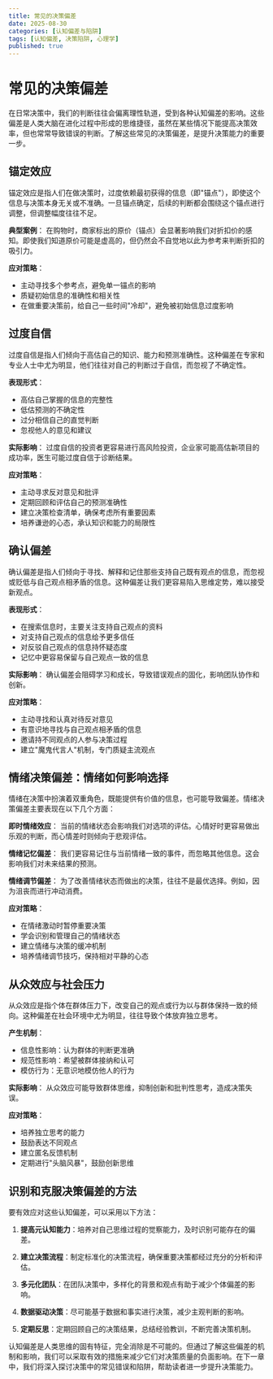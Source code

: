 ```yaml
---
title: 常见的决策偏差
date: 2025-08-30
categories: [认知偏差与陷阱]
tags: [认知偏差, 决策陷阱, 心理学]
published: true
---
```


# 常见的决策偏差

在日常决策中，我们的判断往往会偏离理性轨道，受到各种认知偏差的影响。这些偏差是人类大脑在进化过程中形成的思维捷径，虽然在某些情况下能提高决策效率，但也常常导致错误的判断。了解这些常见的决策偏差，是提升决策能力的重要一步。

## 锚定效应

锚定效应是指人们在做决策时，过度依赖最初获得的信息（即"锚点"），即使这个信息与决策本身无关或不准确。一旦锚点确定，后续的判断都会围绕这个锚点进行调整，但调整幅度往往不足。

**典型案例**：
在购物时，商家标出的原价（锚点）会显著影响我们对折扣价的感知。即使我们知道原价可能是虚高的，但仍然会不自觉地以此为参考来判断折扣的吸引力。

**应对策略**：
- 主动寻找多个参考点，避免单一锚点的影响
- 质疑初始信息的准确性和相关性
- 在做重要决策前，给自己一些时间"冷却"，避免被初始信息过度影响

## 过度自信

过度自信是指人们倾向于高估自己的知识、能力和预测准确性。这种偏差在专家和专业人士中尤为明显，他们往往对自己的判断过于自信，而忽视了不确定性。

**表现形式**：
- 高估自己掌握的信息的完整性
- 低估预测的不确定性
- 过分相信自己的直觉判断
- 忽视他人的意见和建议

**实际影响**：
过度自信的投资者更容易进行高风险投资，企业家可能高估新项目的成功率，医生可能过度自信于诊断结果。

**应对策略**：
- 主动寻求反对意见和批评
- 定期回顾和评估自己的预测准确性
- 建立决策检查清单，确保考虑所有重要因素
- 培养谦逊的心态，承认知识和能力的局限性

## 确认偏差

确认偏差是指人们倾向于寻找、解释和记住那些支持自己既有观点的信息，而忽视或贬低与自己观点相矛盾的信息。这种偏差让我们更容易陷入思维定势，难以接受新观点。

**表现形式**：
- 在搜索信息时，主要关注支持自己观点的资料
- 对支持自己观点的信息给予更多信任
- 对反驳自己观点的信息持怀疑态度
- 记忆中更容易保留与自己观点一致的信息

**实际影响**：
确认偏差会阻碍学习和成长，导致错误观点的固化，影响团队协作和创新。

**应对策略**：
- 主动寻找和认真对待反对意见
- 有意识地寻找与自己观点相矛盾的信息
- 邀请持不同观点的人参与决策过程
- 建立"魔鬼代言人"机制，专门质疑主流观点

## 情绪决策偏差：情绪如何影响选择

情绪在决策中扮演着双重角色，既能提供有价值的信息，也可能导致偏差。情绪决策偏差主要表现在以下几个方面：

**即时情绪效应**：
当前的情绪状态会影响我们对选项的评估。心情好时更容易做出乐观的判断，而心情差时则倾向于悲观评估。

**情绪记忆偏差**：
我们更容易记住与当前情绪一致的事件，而忽略其他信息。这会影响我们对未来结果的预测。

**情绪调节偏差**：
为了改善情绪状态而做出的决策，往往不是最优选择。例如，因为沮丧而进行冲动消费。

**应对策略**：
- 在情绪激动时暂停重要决策
- 学会识别和管理自己的情绪状态
- 建立情绪与决策的缓冲机制
- 培养情绪调节技巧，保持相对平静的心态

## 从众效应与社会压力

从众效应是指个体在群体压力下，改变自己的观点或行为以与群体保持一致的倾向。这种偏差在社会环境中尤为明显，往往导致个体放弃独立思考。

**产生机制**：
- 信息性影响：认为群体的判断更准确
- 规范性影响：希望被群体接纳和认可
- 模仿行为：无意识地模仿他人的行为

**实际影响**：
从众效应可能导致群体思维，抑制创新和批判性思考，造成决策失误。

**应对策略**：
- 培养独立思考的能力
- 鼓励表达不同观点
- 建立匿名反馈机制
- 定期进行"头脑风暴"，鼓励创新思维

## 识别和克服决策偏差的方法

要有效应对这些认知偏差，可以采用以下方法：

1. **提高元认知能力**：培养对自己思维过程的觉察能力，及时识别可能存在的偏差。

2. **建立决策流程**：制定标准化的决策流程，确保重要决策都经过充分的分析和评估。

3. **多元化团队**：在团队决策中，多样化的背景和观点有助于减少个体偏差的影响。

4. **数据驱动决策**：尽可能基于数据和事实进行决策，减少主观判断的影响。

5. **定期反思**：定期回顾自己的决策结果，总结经验教训，不断完善决策机制。

认知偏差是人类思维的固有特征，完全消除是不可能的。但通过了解这些偏差的机制和影响，我们可以采取有效的措施来减少它们对决策质量的负面影响。在下一章中，我们将深入探讨决策中的常见错误和陷阱，帮助读者进一步提升决策能力。